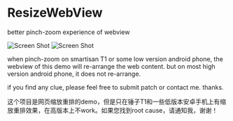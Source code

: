 # ResizeWebView
better pinch-zoom experience of webview

![Screen Shot](https://raw.githubusercontent.com/jtbuaa/iReaderHome/master/screenshot/screenshot1.png)
![Screen Shot](https://raw.githubusercontent.com/jtbuaa/iReaderHome/master/screenshot/screenshot2.png)

when pinch-zoom on smartisan T1 or some low version android phone, the webview of this demo will re-arrange the web content.
but on most high version android phone, it does not re-arrange.

if you find any clue, please feel free to submit patch or contact me. thanks.

这个项目是网页缩放重排的demo，但是只在锤子T1和一些低版本安卓手机上有缩放重排效果，在高版本上不work。如果您找到root cause，请通知我，谢谢！
